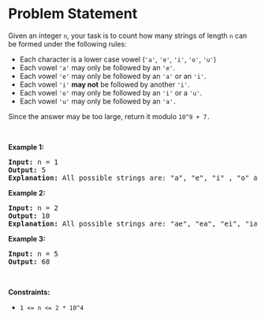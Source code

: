 # Problem Statement

<p>Given an integer <code>n</code>, your task is to count how many strings of length <code>n</code> can be formed under the following rules:</p>

<ul>
	<li>Each character is a lower case vowel&nbsp;(<code>&#39;a&#39;</code>, <code>&#39;e&#39;</code>, <code>&#39;i&#39;</code>, <code>&#39;o&#39;</code>, <code>&#39;u&#39;</code>)</li>
	<li>Each vowel&nbsp;<code>&#39;a&#39;</code> may only be followed by an <code>&#39;e&#39;</code>.</li>
	<li>Each vowel&nbsp;<code>&#39;e&#39;</code> may only be followed by an <code>&#39;a&#39;</code>&nbsp;or an <code>&#39;i&#39;</code>.</li>
	<li>Each vowel&nbsp;<code>&#39;i&#39;</code> <strong>may not</strong> be followed by another <code>&#39;i&#39;</code>.</li>
	<li>Each vowel&nbsp;<code>&#39;o&#39;</code> may only be followed by an <code>&#39;i&#39;</code> or a&nbsp;<code>&#39;u&#39;</code>.</li>
	<li>Each vowel&nbsp;<code>&#39;u&#39;</code> may only be followed by an <code>&#39;a&#39;.</code></li>
</ul>

<p>Since the answer&nbsp;may be too large,&nbsp;return it modulo <code>10^9 + 7.</code></p>

<p>&nbsp;</p>
<p><strong>Example 1:</strong></p>

<pre>
<strong>Input:</strong> n = 1
<strong>Output:</strong> 5
<strong>Explanation:</strong> All possible strings are: &quot;a&quot;, &quot;e&quot;, &quot;i&quot; , &quot;o&quot; and &quot;u&quot;.
</pre>

<p><strong>Example 2:</strong></p>

<pre>
<strong>Input:</strong> n = 2
<strong>Output:</strong> 10
<strong>Explanation:</strong> All possible strings are: &quot;ae&quot;, &quot;ea&quot;, &quot;ei&quot;, &quot;ia&quot;, &quot;ie&quot;, &quot;io&quot;, &quot;iu&quot;, &quot;oi&quot;, &quot;ou&quot; and &quot;ua&quot;.
</pre>

<p><strong>Example 3:&nbsp;</strong></p>

<pre>
<strong>Input:</strong> n = 5
<strong>Output:</strong> 68</pre>

<p>&nbsp;</p>
<p><strong>Constraints:</strong></p>

<ul>
	<li><code>1 &lt;= n &lt;= 2 * 10^4</code></li>
</ul>
